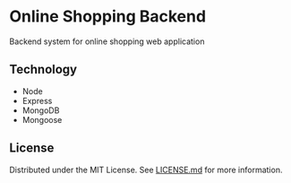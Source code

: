 # Online Shopping Backend

Backend system for online shopping web application

## Technology

- Node
- Express
- MongoDB
- Mongoose

## License

Distributed under the MIT License. See [LICENSE.md](LICENSE.md) for more information.
